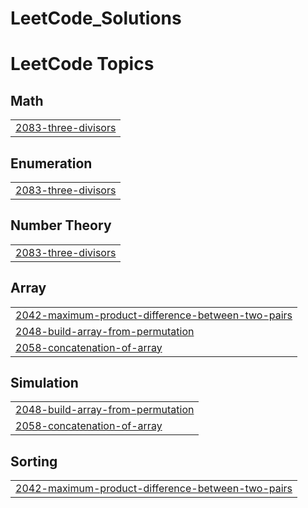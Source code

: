 # LeetCode_Solutions
<!---LeetCode Topics Start-->
# LeetCode Topics
## Math
|  |
| ------- |
| [2083-three-divisors](https://github.com/PraneshOptimus/LeetCode_Solutions/tree/master/2083-three-divisors) |
## Enumeration
|  |
| ------- |
| [2083-three-divisors](https://github.com/PraneshOptimus/LeetCode_Solutions/tree/master/2083-three-divisors) |
## Number Theory
|  |
| ------- |
| [2083-three-divisors](https://github.com/PraneshOptimus/LeetCode_Solutions/tree/master/2083-three-divisors) |
## Array
|  |
| ------- |
| [2042-maximum-product-difference-between-two-pairs](https://github.com/PraneshOptimus/LeetCode_Solutions/tree/master/2042-maximum-product-difference-between-two-pairs) |
| [2048-build-array-from-permutation](https://github.com/PraneshOptimus/LeetCode_Solutions/tree/master/2048-build-array-from-permutation) |
| [2058-concatenation-of-array](https://github.com/PraneshOptimus/LeetCode_Solutions/tree/master/2058-concatenation-of-array) |
## Simulation
|  |
| ------- |
| [2048-build-array-from-permutation](https://github.com/PraneshOptimus/LeetCode_Solutions/tree/master/2048-build-array-from-permutation) |
| [2058-concatenation-of-array](https://github.com/PraneshOptimus/LeetCode_Solutions/tree/master/2058-concatenation-of-array) |
## Sorting
|  |
| ------- |
| [2042-maximum-product-difference-between-two-pairs](https://github.com/PraneshOptimus/LeetCode_Solutions/tree/master/2042-maximum-product-difference-between-two-pairs) |
<!---LeetCode Topics End-->